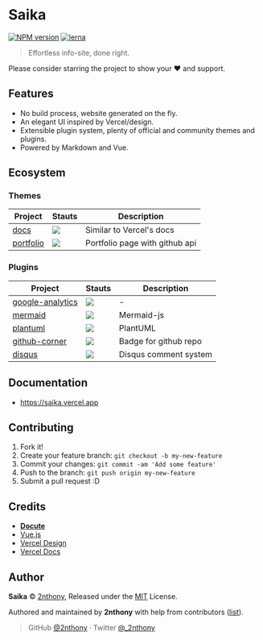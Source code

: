 # Saika

[![NPM version](https://badgen.net/npm/v/saika?label=&color=cyan)](https://npmjs.com/package/saika) [![lerna](https://badgen.net/badge/maintained%20with/lerna/cc00ff)](https://lerna.js.org)

> Effortless info-site, done right.

Please consider starring the project to show your ❤️ and support.

## Features

- No build process, website generated on the fly.
- An elegant UI inspired by Vercel/design.
- Extensible plugin system, plenty of official and community themes and plugins.
- Powered by Markdown and Vue.

## Ecosystem

### Themes

| Project                                                 | Stauts                                               | Description                    |
| ------------------------------------------------------- | ---------------------------------------------------- | ------------------------------ |
| [docs](https://saika.vercel.app/#/theme/docs)           | ![](https://badgen.net/npm/v/@saika/theme-docs)      | Similar to Vercel's docs       |
| [portfolio](https://saika.vercel.app/#/theme/portfolio) | ![](https://badgen.net/npm/v/@saika/theme-portfolio) | Portfolio page with github api |

### Plugins

| Project                                                          | Stauts                                                | Description           |
| ---------------------------------------------------------------- | ----------------------------------------------------- | --------------------- |
| [google-analytics](https://saika.vercel.app/#/plugin/ga)         | ![](https://badgen.net/npm/v/@saika/google-analytics) | -                     |
| [mermaid](https://saika.vercel.app/#/plugin/mermaid)             | ![](https://badgen.net/npm/v/@saika/mermaid)          | Mermaid-js            |
| [plantuml](https://saika.vercel.app/#/plugin/plantuml)           | ![](https://badgen.net/npm/v/@saika/plantuml)         | PlantUML              |
| [github-corner](https://saika.vercel.app/#/plugin/github-corner) | ![](https://badgen.net/npm/v/@saika/github-corner)    | Badge for github repo |
| [disqus](https://github.com/2nthony/saika-plugin-disqus)         | ![](https://badgen.net/npm/v/saika-plugin-disqus)     | Disqus comment system |

## Documentation

- https://saika.vercel.app

## Contributing

1. Fork it!
2. Create your feature branch: `git checkout -b my-new-feature`
3. Commit your changes: `git commit -am 'Add some feature'`
4. Push to the branch: `git push origin my-new-feature`
5. Submit a pull request :D

## Credits

- [**Docute**](https://docute.org)
- [Vue.js](https://vuejs.org)
- [Vercel Design](https://vercel.com/design)
- [Vercel Docs](https://vercel.com/docs)

## Author

**Saika** © [2nthony](https://github.com/2nthony), Released under the [MIT](./LICENSE) License.

Authored and maintained by **2nthony** with help from contributors ([list](https://github.com/2nthony/saika/contributors)).

> GitHub [@2nthony](https://github.com/2nthony) · Twitter [@\_2nthony](https://twitter.com/_2nthony)
